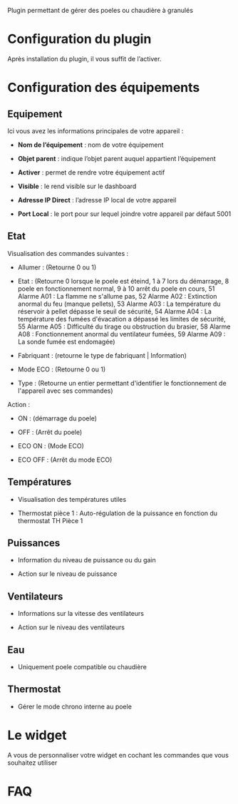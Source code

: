 Plugin permettant de gérer des poeles ou chaudière à granulés 

Configuration du plugin
=======================

Après installation du plugin, il vous suffit de l’activer.


Configuration des équipements
=============================

Equipement
----------

Ici vous avez les informations principales de votre appareil :

-   **Nom de l’équipement** : nom de votre équipement 

-   **Objet parent** : indique l’objet parent auquel appartient
    l’équipement

-   **Activer** : permet de rendre votre équipement actif

-   **Visible** : le rend visible sur le dashboard

-   **Adresse IP Direct** : l’adresse IP local de votre appareil

-   **Port Local** : le port pour sur lequel joindre votre appareil par défaut 5001


Etat
----

Visualisation des commandes suivantes :

- Allumer : (Retourne 0 ou 1) 

- Etat : (Retourne 0 lorsque le poele est éteind, 1 à 7 lors du démarrage, 8 poele en fonctionnement normal, 9 à 10 arrêt du poele en cours, 51 Alarme A01 : La flamme ne s'allume pas, 52 Alarme A02 : Extinction anormal du feu (manque pellets), 53 Alarme A03 : La température du réservoir à pellet dépasse le seuil de sécurité, 54 Alarme A04 : La température des fumées d'évacation a dépassé les limites de sécurité, 55 Alarme A05 : Difficulté du tirage ou obstruction du brasier, 58 Alarme A08 : Fonctionnement anormal du ventilateur fumées, 59 Alarme A09 : La sonde fumée est endomagée) 

- Fabriquant : (retourne le type de fabriquant | Information)

- Mode ECO : (Retourne 0 ou 1)

- Type : (Retourne un entier permettant d'identifier le fonctionnement de l'appareil avec ses commandes)

Action :

- ON : (démarrage du poele)

- OFF : (Arrêt du poele)

- ECO ON : (Mode ECO)

- ECO OFF : (Arrêt du mode ECO)

Températures
------------
  
- Visualisation des températures utiles
  
- Thermostat pièce 1 : Auto-régulation de la puissance en fonction du thermostat TH Pièce 1

Puissances
----------

- Information du niveau de puissance ou du gain
  
- Action sur le niveau de puissance

Ventilateurs
------------

- Informations sur la vitesse des ventilateurs
  
- Action sur le niveau des ventilateurs
  
Eau
---  

- Uniquement poele compatible ou chaudière

  
Thermostat
----------
  
- Gérer le mode chrono interne au poele
  


Le widget
=========

A vous de personnaliser votre widget en cochant les commandes que vous souhaitez utiliser


FAQ
===


